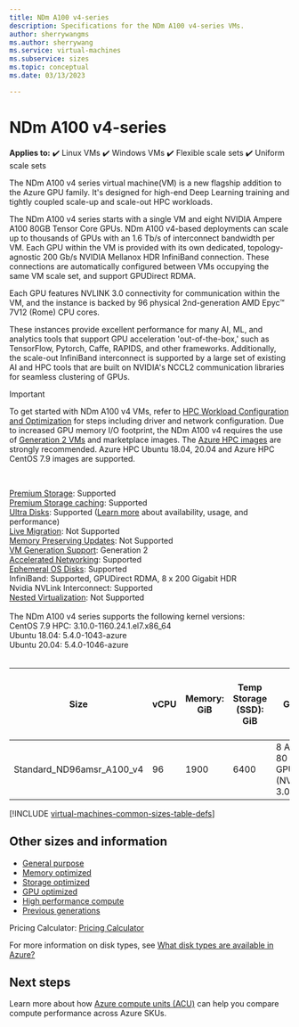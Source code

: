 ```yaml
---
title: NDm A100 v4-series 
description: Specifications for the NDm A100 v4-series VMs.
author: sherrywangms
ms.author: sherrywang
ms.service: virtual-machines
ms.subservice: sizes
ms.topic: conceptual
ms.date: 03/13/2023

---
```


# NDm A100 v4-series

**Applies to:** :heavy_check_mark: Linux VMs :heavy_check_mark: Windows VMs :heavy_check_mark: Flexible scale sets :heavy_check_mark: Uniform scale sets

The NDm A100 v4 series virtual machine(VM) is a new flagship addition to the Azure GPU family. It's designed for high-end Deep Learning training and tightly coupled scale-up and scale-out HPC workloads. 

The NDm A100 v4 series starts with a single VM and eight NVIDIA Ampere A100 80GB Tensor Core GPUs. NDm A100 v4-based deployments can scale up to thousands of GPUs with an 1.6 Tb/s of interconnect bandwidth per VM. Each GPU within the VM is provided with its own dedicated, topology-agnostic 200 Gb/s NVIDIA Mellanox HDR InfiniBand connection. These connections are automatically configured between VMs occupying the same VM scale set, and support GPUDirect RDMA.

Each GPU features NVLINK 3.0 connectivity for communication within the VM, and the instance is backed by 96 physical 2nd-generation AMD Epyc™ 7V12 (Rome) CPU cores.

These instances provide excellent performance for many AI, ML, and analytics tools that support GPU acceleration 'out-of-the-box,' such as TensorFlow, Pytorch, Caffe, RAPIDS, and other frameworks. Additionally, the scale-out InfiniBand interconnect is supported by a large set of existing AI and HPC tools that are built on NVIDIA's NCCL2 communication libraries for seamless clustering of GPUs.

> [!IMPORTANT]
> To get started with NDm A100 v4 VMs, refer to [HPC Workload Configuration and Optimization](configure.md) for steps including driver and network configuration.
> Due to increased GPU memory I/O footprint, the NDm A100 v4 requires the use of [Generation 2 VMs](generation-2.md) and marketplace images. The [Azure HPC images](configure.md) are strongly recommended. Azure HPC Ubuntu 18.04, 20.04 and Azure HPC CentOS 7.9 images are supported.
> 

<br>

[Premium Storage](premium-storage-performance.md): Supported<br>
[Premium Storage caching](premium-storage-performance.md): Supported<br>
[Ultra Disks](disks-types.md#ultra-disks): Supported ([Learn more](https://techcommunity.microsoft.com/t5/azure-compute/ultra-disk-storage-for-hpc-and-gpu-vms/ba-p/2189312) about availability, usage, and performance) <br>
[Live Migration](maintenance-and-updates.md): Not Supported<br>
[Memory Preserving Updates](maintenance-and-updates.md): Not Supported<br>
[VM Generation Support](generation-2.md): Generation 2<br>
[Accelerated Networking](../virtual-network/create-vm-accelerated-networking-cli.md): Supported<br>
[Ephemeral OS Disks](ephemeral-os-disks.md): Supported<br>
InfiniBand: Supported, GPUDirect RDMA, 8 x 200 Gigabit HDR<br>
Nvidia NVLink Interconnect: Supported<br>
[Nested Virtualization](/virtualization/hyper-v-on-windows/user-guide/nested-virtualization): Not Supported <br>
<br>
The NDm A100 v4 series supports the following kernel versions: <br>
CentOS 7.9 HPC: 3.10.0-1160.24.1.el7.x86_64 <br>
Ubuntu 18.04: 5.4.0-1043-azure <br>
Ubuntu 20.04: 5.4.0-1046-azure <br>
<br>

| Size | vCPU | Memory: GiB | Temp Storage (SSD): GiB | GPU | GPU Memory: GiB | Max data disks | Max uncached disk throughput: IOPS / MBps | Max network bandwidth | Max NICs |
|---|---|---|---|---|---|---|---|---|---|
| Standard_ND96amsr_A100_v4 | 96 | 1900 | 6400 | 8 A100 80 GB GPUs (NVLink 3.0) | 80 | 32 | 80,000 / 800 | 24,000 Mbps | 8 |

[!INCLUDE [virtual-machines-common-sizes-table-defs](../../includes/virtual-machines-common-sizes-table-defs.md)]

## Other sizes and information

- [General purpose](sizes-general.md)
- [Memory optimized](sizes-memory.md)
- [Storage optimized](sizes-storage.md)
- [GPU optimized](sizes-gpu.md)
- [High performance compute](sizes-hpc.md)
- [Previous generations](sizes-previous-gen.md)

Pricing Calculator: [Pricing Calculator](https://azure.microsoft.com/pricing/calculator/)

For more information on disk types, see [What disk types are available in Azure?](disks-types.md)

## Next steps

Learn more about how [Azure compute units (ACU)](acu.md) can help you compare compute performance across Azure SKUs.
